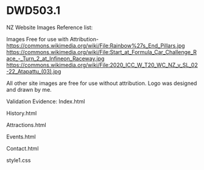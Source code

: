 # DWD503.1
NZ Website
Images Reference list:

Images Free for use with Attribution-
https://commons.wikimedia.org/wiki/File:Rainbow%27s_End_Pillars.jpg
https://commons.wikimedia.org/wiki/File:Start_at_Formula_Car_Challenge_Race_-_Turn_2_at_Infineon_Raceway.jpg
https://commons.wikimedia.org/wiki/File:2020_ICC_W_T20_WC_NZ_v_SL_02-22_Atapattu_(03).jpg

All other site images are free for use without attribution.
Logo was designed and drawn by me.


Validation Evidence:
Index.html
 

History.html
 

Attractions.html
 

Events.html
 

Contact.html
 

style1.css
 









